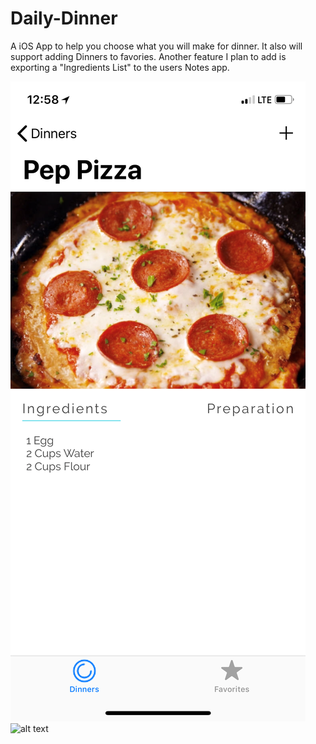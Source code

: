 # Daily-Dinner

A iOS App to help you choose what you will make for dinner. It also will support adding Dinners to favories. Another feature I plan to add is exporting a "Ingredients List" to the users Notes app.

![alt text](https://github.com/guerrerojuan/lab11part2/blob/master/2.png)
![alt text](https://github.com/guerrerojuan/lab11part2/blob/master/3.png)
